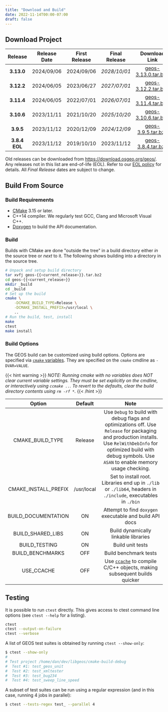 ```yaml
---
title: "Download and Build"
date: 2022-11-14T00:00-07:00
draft: false
---
```



## Download Project

| Release | Release Date | First Release | Final Release | Download Link | Changes |
| :--: | :--:| :--: |:--: | :--: | :--: |
|  **3.13.0** | 2024/09/06 | 2024/09/06 | *2028/10/01* | [geos-3.13.0.tar.bz2](https://download.osgeo.org/geos/geos-3.13.0.tar.bz2) | [Changes](https://github.com/libgeos/geos/blob/3.13.0/NEWS.md) |
|  **3.12.2** | 2024/06/05 | 2023/06/27 | *2027/07/01* | [geos-3.12.2.tar.bz2](https://download.osgeo.org/geos/geos-3.12.2.tar.bz2) | [Changes](https://github.com/libgeos/geos/blob/3.12.2/NEWS.md) |
|  **3.11.4** | 2024/06/05 | 2022/07/01 | *2026/07/01* | [geos-3.11.4.tar.bz2](https://download.osgeo.org/geos/geos-3.11.4.tar.bz2) | [Changes](https://github.com/libgeos/geos/blob/3.11.4/NEWS.md) |
|  **3.10.6** | 2023/11/11 | 2021/10/20 | *2025/10/20* | [geos-3.10.6.tar.bz2](https://download.osgeo.org/geos/geos-3.10.6.tar.bz2) | [Changes](https://github.com/libgeos/geos/blob/3.10.6/NEWS)
|  **3.9.5**  | 2023/11/12 | 2020/12/09 | *2024/12/09* | [geos-3.9.5.tar.bz2](https://download.osgeo.org/geos/geos-3.9.5.tar.bz2) | [Changes](https://github.com/libgeos/geos/blob/3.9.5/NEWS) |
|  **3.8.4 EOL** | 2023/11/12 |  2019/10/10 | 2023/11/12 | [geos-3.8.4.tar.bz2](https://download.osgeo.org/geos/geos-3.8.4.tar.bz2) | [Changes](https://github.com/libgeos/geos/blob/3.8.4/NEWS) |

Old releases can be downloaded from https://download.osgeo.org/geos/.  Any releases not in this list are end-of-life (EOL). Refer to our [EOL policy](/project/rfcs/rfc11/) for details. All *Final Release* dates are subject to change.


## Build From Source

### Build Requirements

* [CMake](https://cmake.org/download/) 3.15 or later.
* C++14 compiler. We regularly test GCC, Clang and Microsoft Visual C++.
* [Doxygen](https://www.doxygen.nl/) to build the API documentation.

### Build

Builds with CMake are done "outside the tree" in a build directory either *in* the source tree or *next* to it.  The following shows building into a directory in the source tree.

```bash
# Unpack and setup build directory
tar xvfj geos-{{<current_release>}}.tar.bz2
cd geos-{{<current_release>}}
mkdir _build
cd _build
# Set up the build
cmake \
    -DCMAKE_BUILD_TYPE=Release \
    -DCMAKE_INSTALL_PREFIX=/usr/local \
    ..
# Run the build, test, install
make
ctest
make install
```


### Build Options

The GEOS build can be customized using build options.
Options are specified via [`cmake` variables](https://cmake.org/cmake/help/latest/manual/cmake-variables.7.html).
They are specified on the `cmake` cmdline as `-DVAR=VALUE`.

{{< hint warning >}}
*NOTE: Running cmake with no variables does NOT clear current variable settings. They must be set explicitly on the cmdline, or interactively using `ccmake ..`. To revert to the defaults, clear the build directory contents using `rm -rf *`.*
{{< /hint >}}

| Option               | Default    | Note  |
| :------------------: | :--------: | :---: |
| CMAKE_BUILD_TYPE     | Release    | Use `Debug` to build with debug flags and optimizations off. Use `Release` for packaging and production installs. Use `RelWithDebInfo` for optimized build with debug symbols. Use `ASAN` to enable memory usage checking. |
| CMAKE_INSTALL_PREFIX | /usr/local | Set to install root. Libraries end up in `./lib` or `./lib64`, headers in `./include`, executables in `./bin` |
| BUILD_DOCUMENTATION  | ON         | Attempt to find `doxygen` executable and build API docs |
| BUILD_SHARED_LIBS    | ON         | Build dynamically linkable libraries |
| BUILD_TESTING        | ON         | Build unit tests |
| BUILD_BENCHMARKS     | OFF        | Build benchmark tests |
| USE_CCACHE           | OFF        | Use [`ccache`](https://ccache.dev/) to compile C/C++ objects, making subsequent builds quicker |



## Testing

It is possible to run `ctest` directly. This gives access to ctest command line options (see `ctest --help` for a listing).

```bash
ctest
ctest --output-on-failure
ctest --verbose
```

A list of GEOS test suites is obtained by running `ctest --show-only`:

```bash
$ ctest --show-only
#
# Test project /home/dan/dev/libgeos/cmake-build-debug
#  Test #1: test_geos_unit
#  Test #2: test_xmltester
#  Test #3: test_bug234
#  Test #4: test_sweep_line_speed
```

A subset of test suites can be run using a regular expression (and in this case, running 4 jobs in parallel):

```bash
$ ctest --tests-regex test_ --parallel 4
```
